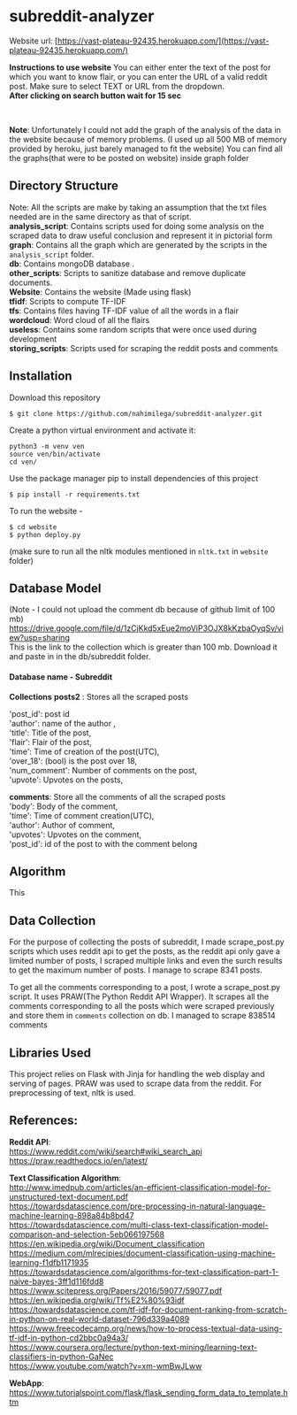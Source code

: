 
# subreddit-analyzer

Website url: [https://vast-plateau-92435.herokuapp.com/](https://vast-plateau-92435.herokuapp.com/) </br>

**Instructions to use website**
You can either enter the text of the post for which you want to know flair, or you can enter the URL of a valid reddit post. Make sure to select TEXT or URL from the dropdown. </br>
**After clicking on search button wait for 15 sec**

</br>

**Note**: Unfortunately I could not add the graph of the analysis of the data in the website because of memory problems. (I used up all 500 MB of memory provided by heroku, just barely managed to fit the website)
You can find all the graphs(that were to be posted on website) inside graph folder
## Directory Structure
Note: All the scripts are make by taking an assumption that the txt files needed are in the same directory as that of script.</br>
**analysis_script**: Contains scripts used for doing some analysis on the scraped data to draw useful conclusion and represent it in pictorial form  </br>
**graph**: Contains all the graph which are generated by the scripts in the `analysis_script` folder. </br>
**db**: Contains mongoDB database . </br>
**other_scripts**: Scripts to sanitize database and remove duplicate documents. </br>
**Website**: Contains the website (Made using flask) </br>
**tfidf**: Scripts to compute TF-IDF </br>
**tfs**: Contains files having TF-IDF value of all the words in a flair </br>
**wordcloud**: Word cloud of all the flairs </br>
**useless**: Contains some random scripts that were once used during development </br>
**storing_scripts**: Scripts used for scraping the reddit posts and comments </br>


## Installation

Download this repository
```
$ git clone https://github.com/nahimilega/subreddit-analyzer.git
```
Create a python virtual environment and activate it:
```
python3 -m venv ven
source ven/bin/activate
cd ven/
```

Use the package manager pip to install dependencies of this project
```
$ pip install -r requirements.txt
```

To run the website -
```
$ cd website
$ python deploy.py

```
(make sure to run all the nltk modules mentioned in `nltk.txt` in `website` folder)

## Database Model
(Note - I could not upload the comment db because of github limit of 100 mb) </br>
https://drive.google.com/file/d/1zCjKkd5xEue2moViP3OJX8kKzbaOyqSv/view?usp=sharing   </br>
This is the link to the collection which is greater than 100 mb. Download it and paste in in the db/subreddit folder.
#### Database name - Subreddit

**Collections**
**posts2** : Stores all the scraped posts

'post_id': post id  </br>
'author': name of the author , </br>
'title': Title of the post, </br>
'flair': Flair of the post, </br>
'time': Time of creation of the post(UTC), </br>
'over_18': (bool) is the post over 18, </br>
'num_comment': Number of comments on the post, </br>
'upvote': Upvotes on the posts, </br>

**comments**: Store all the comments of all the scraped posts</br>
'body': Body of the comment, </br>
'time': Time of comment creation(UTC), </br>
'author': Author of comment, </br>
'upvotes': Upvotes on the comment, </br>
'post_id': id of the post to with the comment belong </br>

## Algorithm
This

## Data Collection
For the purpose of collecting the posts of subreddit, I made scrape_post.py scripts which uses reddit api to get the posts, as the reddit api only gave a limited number of posts, I scraped multiple links and even the surch results to get the maximum number of posts. I manage to scrape 8341 posts. </br>

To get all the comments corresponding to a post, I wrote a scrape_post.py script. It uses PRAW(The Python Reddit API Wrapper). It scrapes all the comments corresponding to all the posts which were scraped previously and store them in `comments` collection on db. I managed to scrape 838514 comments </br>

## Libraries Used
This project relies on Flask with Jinja for handling the web display and serving of pages. PRAW was used to scrape data from the reddit. For preprocessing of text, nltk is used.

## References:

**Reddit API**:</br>
https://www.reddit.com/wiki/search#wiki_search_api</br>
https://praw.readthedocs.io/en/latest/</br>

**Text Classification Algorithm**:</br>
http://www.imedpub.com/articles/an-efficient-classification-model-for-unstructured-text-document.pdf</br>
https://towardsdatascience.com/pre-processing-in-natural-language-machine-learning-898a84b8bd47</br>
https://towardsdatascience.com/multi-class-text-classification-model-comparison-and-selection-5eb066197568</br>
https://en.wikipedia.org/wiki/Document_classification</br>
https://medium.com/mlrecipies/document-classification-using-machine-learning-f1dfb1171935</br>
https://towardsdatascience.com/algorithms-for-text-classification-part-1-naive-bayes-3ff1d116fdd8</br>
https://www.scitepress.org/Papers/2016/59077/59077.pdf</br>
https://en.wikipedia.org/wiki/Tf%E2%80%93idf</br>
https://towardsdatascience.com/tf-idf-for-document-ranking-from-scratch-in-python-on-real-world-dataset-796d339a4089</br>
https://www.freecodecamp.org/news/how-to-process-textual-data-using-tf-idf-in-python-cd2bbc0a94a3/</br>
https://www.coursera.org/lecture/python-text-mining/learning-text-classifiers-in-python-GaNec</br>
https://www.youtube.com/watch?v=xm-wmBwJLww</br>

**WebApp**:</br>
https://www.tutorialspoint.com/flask/flask_sending_form_data_to_template.htm</br>
